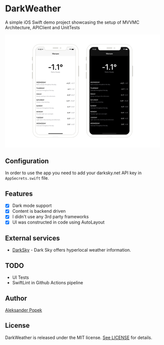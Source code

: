 # DarkWeather
A simple iOS Swift demo project showcasing the setup of MVVMC Architecture, APIClient and UnitTests

![Screenshots](/docs/images/darkweather.png?raw=true "Screenshots")

## Configuration
In order to use the app you need to add your darksky.net API key in `AppSecrets.swift` file.

## Features
- [x] Dark mode support
- [x] Content is backend driven
- [x] I didn't use any 3rd party frameworks
- [x] UI was constructed in code using AutoLayout

## External services
- [DarkSky](https://darksky.net) - Dark Sky offers hyperlocal weather information.

## TODO
- UI Tests
- SwiftLint in Github Actions pipeline

## Author

[Aleksander Popek](https://github.com/alekpopek) 

## License

DarkWeather is released under the MIT license. [See LICENSE](https://github.com/alekpopek/DarkWeather/blob/master/LICENSE) for details.
